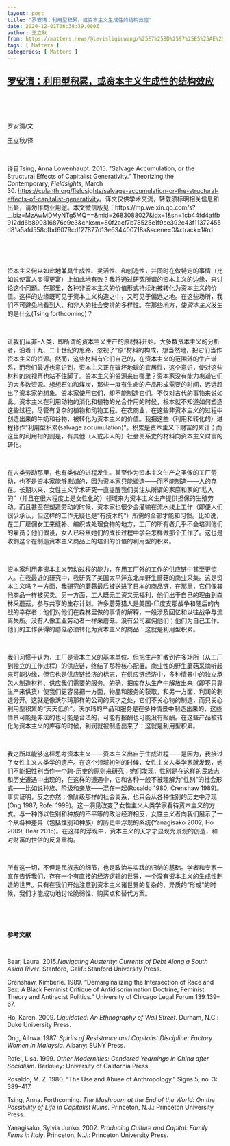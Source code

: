 ```yaml
---
layout: post
title: "罗安清：利用型积累，或资本主义生成性的结构效应"
date: 2020-12-01T06:38:39.000Z
author: 王立秋
from: https://matters.news/@levisliqiuwang/%25E7%25BD%2597%25E5%25AE%2589%25E6%25B8%2585-%25E5%2588%25A9%25E7%2594%25A8%25E5%259E%258B%25E7%25A7%25AF%25E7%25B4%25AF-%25E6%2588%2596%25E8%25B5%2584%25E6%259C%25AC%25E4%25B8%25BB%25E4%25B9%2589%25E7%2594%259F%25E6%2588%2590%25E6%2580%25A7%25E7%259A%2584%25E7%25BB%2593%25E6%259E%2584%25E6%2595%2588%25E5%25BA%2594-bafyreiapra36nnfve64vius5nynasyeic3qr2jvn6mkvknjqra7kks4wgu
tags: [ Matters ]
categories: [ Matters ]
---
```

<!--1606804719000-->
[罗安清：利用型积累，或资本主义生成性的结构效应](https://matters.news/@levisliqiuwang/%25E7%25BD%2597%25E5%25AE%2589%25E6%25B8%2585-%25E5%2588%25A9%25E7%2594%25A8%25E5%259E%258B%25E7%25A7%25AF%25E7%25B4%25AF-%25E6%2588%2596%25E8%25B5%2584%25E6%259C%25AC%25E4%25B8%25BB%25E4%25B9%2589%25E7%2594%259F%25E6%2588%2590%25E6%2580%25A7%25E7%259A%2584%25E7%25BB%2593%25E6%259E%2584%25E6%2595%2588%25E5%25BA%2594-bafyreiapra36nnfve64vius5nynasyeic3qr2jvn6mkvknjqra7kks4wgu)
------

<div>
<p><br></p><p><br></p><p>罗安清/文</p><p>王立秋/译</p><p> </p><p>译自Tsing, Anna Lowenhaupt. 2015. "Salvage Accumulation, or the Structural Effects of Capitalist Generativity." Theorizing the Contemporary, <em>Fieldsights</em>, March 30. <a href="https://culanth.org/fieldsights/salvage-accumulation-or-the-structural-effects-of-capitalist-generativity" target="_blank">https://culanth.org/fieldsights/salvage-accumulation-or-the-structural-effects-of-capitalist-generativity</a>。译文仅供学术交流，转载须标明相关信息和出处，请勿作商业用途。本文微信版见：https://mp.weixin.qq.com/s?__biz=MzAwMDMyNTg5MQ==&mid=2683088027&idx=1&sn=1cb44fd4affb912dd6b890316876e9e3&chksm=80f2acf7b78525e1f9ce392c43f11372455d81a5afd558cfbd6079cdf27877d13e634400718a&scene=0&xtrack=1#rd</p><p> </p><p><br></p><p>资本主义何以如此地兼具生成性、灵活性、和创造性，并同时在做特定的事情（比如说使富人变得更富）上如此地有效？我将通过研究所谓的资本主义的边缘，来讨论这个问题。在那里，各种非资本主义的价值形式持续地被转化为资本主义的价值。这样的边缘既可见于资本主义构造之中，又可见于偏远之地。在这些场所，我们不可避免地看到人、和非人的社会安排的多样性。在那些地方，使<em>资本主义</em>发生的是什么(Tsing forthcoming)？</p><p> </p><p>让我们从非-人类，即所谓的资本主义生产的原材料开始。大多数资本主义的分析者，沿着十九、二十世纪的思路，忽视了“原”材料的构成，想当然地，把它们当作资本主义的资源。然而，这些材料有它们自己的，在资本主义的范围外的生产谱系，而我们最近也意识到，资本主义正在破坏地球的宜居性，这个意识，使对这些材料的忽视再也站不住脚了。资本主义的资源来自哪里？资本家没有能力<em>制造</em>它们的大多数资源。想想石油和煤炭，那些一度有生命的产品形成需要的时间，远远超出了资本家的想象。资本家使用它们，却不能制造它们。不仅对古代的事物来说如此。资本主义在利用动物的消化和植物的光合作用的时候，根本就不知道如何塑造这些过程，尽管有复杂的植物和动物工程。在农商业，在这些非资本主义的过程中创造出来的牛奶和谷物，被转化为资本主义的价值。我把这些（利用和转化的）进程称作“利用型积累(salvage accumulation)”。积累是资本主义下财富的累计；而这里的利用指的则是，有其他（人或非人的）社会关系史的材料向资本主义财富的转化。</p><p> </p><p>在人类劳动那里，也有类似的进程发生。甚至作为资本主义生产之圣像的工厂劳动，也不是资本家能够<em>制造</em>的，因为资本家只能塑造——而不能制造——人的存在。长期以来，女性主义学术研究一直提醒我们关注从所谓的家庭和家的“私人的”（并且在很大程度上是女性化的）领域来为资本主义生产提供担保的生殖劳动。而且甚至在塑造劳动的时候，资本家也很少会灌输在流水线上工作（即便人们很少承认，但这样的工作无疑也是“有技术的”）所需的全部才能和习惯。比如说，在工厂雇佣女工来缝补、编织或处理食物的地方，工厂的所有者几乎不会培训他们的雇员；他们假设，女人已经从她们的成长过程中学会怎样做那个工作了。这也是收割这个在制造资本主义商品上的培训的价值的利用型的积累。</p><p> </p><p>资本家利用非资本主义劳动过程的能力，在用工厂外的工作的供应链中甚至更惊人。在我最近的研究中，我研究了美国太平洋东北岸野生蘑菇的商业采集。这是资本主义吗？一方面，我研究的蘑菇最后被送进了日本的商品链，在那里，它们像其他商品一样被买卖。另一方面，工人既无工资又无福利，他们出于自己的理由到森林采蘑菇，参与共享的生存计划。许多蘑菇猎人是美国-印度支那战争和随后的内战的幸存者；他们对他们在森林里做的事情的解释，一般涉及回忆和以往战争与流离失所。没有人像工业劳动者一样采蘑菇。没有公司雇佣他们；他们为自己工作。他们的工作获得的蘑菇必须转化为资本主义的商品：这就是利用型积累。</p><p> </p><p>我们习惯于认为，工厂是资本主义的基本单位。但把生产扩散到许多场所（从工厂到独立的工作过程）的供应链，终结了那种核心配置。商业性的野生蘑菇采摘听起来可能边缘，但它也是供应链经济的标志，在供应链经济中，多种情景中的独立承包人制造材料、供应我们需要的服务。的确，把库存从生产中解放出来（即不只靠生产来供货）使我们更容易把一方面，物品和服务的获取，和另一方面，利润的制造分开。这就是像沃尔玛那样的公司的天才之处，它们不关心物的制造，而只关心利用型积累的“天天低价”。沃尔玛的产品和服务是在多种情景中制造出来的，这些情景可能是非法的也可能是合法的，可能有报酬也可能没有报酬。在这些产品被转化为资本主义的库存的时候，利润就被制造出来了：这就是利用型积累。</p><p> </p><p>我之所以能够这样思考资本主义——资本主义出自于生成进程——是因为，我接过了女性主义人类学的遗产。在这个领域初创的时候，女性主义人类学家就发现，她们不能把性别当作一个跨-历史的原则来研究；她们发现，性别是在这样的民族志和历史遭遇中出现的，在这样的遭遇中，它和各种一般不被理解为“性别”的社会形式——比如说种族、阶级和亲族——混在一起(Rosaldo 1980; Crenshaw 1989)。事实证明，反之亦然；像阶级那样的社会关系，也只会从各种性别的历史中浮现(Ong 1987; Rofel 1999)。这一洞见改变了女性主义人类学家看待资本主义的方式。与一种饰以性别和种族的不平等的政治经济相反，女性主义者向我们展示了一个从各种差异（包括性别和种族）的历史中浮现的系统(Yanagisako 2002; Ho 2009; Bear 2015)。在这样的浮现中，资本主义的天才才显现为景观的创造，和对财富的世俗的反复重构。</p><p> </p><p>所有这一切，不但是民族志的细节，也是政治与实践的归纳的基础。学者和专家一直在告诉我们，存在一个有直接的经济逻辑的世界，一个没有资本主义的生成性制造的世界。只有在我们开始注意到资本主义诸世界的复杂的、异质的“形成”的时候，我们才能成功地讨论脆弱性、购买点和替代方案。</p><p> </p><p> </p><p><strong>参考文献</strong></p><p> </p><p>Bear, Laura. 2015.<em>Navigating Austerity: Currents of Debt Along a South Asian River</em>. Stanford, Calif.: Stanford University Press.</p><p>Crenshaw, Kimberlé. 1989. “Demarginalizing the Intersection of Race and Sex: A Black Feminist Critique of Antidiscrimination Doctrine, Feminist Theory and Antiracist Politics.” University of Chicago Legal Forum 139:139–67.</p><p>Ho, Karen. 2009. <em>Liquidated: An Ethnography of Wall Street</em>. Durham, N.C.: Duke University Press.</p><p>Ong, Aihwa. 1987. <em>Spirits of Resistance and Capitalist Discipline: Factory Women in Malaysia</em>. Albany: SUNY Press.</p><p>Rofel, Lisa. 1999. <em>Other Modernities: Gendered Yearnings in China after Socialism</em>. Berkeley: University of California Press.</p><p>Rosaldo, M. Z. 1980. “The Use and Abuse of Anthropology.” Signs 5, no. 3: 389–417.</p><p>Tsing, Anna. Forthcoming. <em>The Mushroom at the End of the World: On the Possibility of Life in Capitalist Ruins</em>. Princeton, N.J.: Princeton University Press.</p><p>Yanagisako, Sylvia Junko. 2002. <em>Producing Culture and Capital: Family Firms in Italy</em>. Princeton, N.J.: Princeton University Press.</p><p><br></p>
</div>
